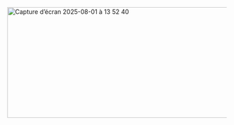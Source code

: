 <img width="729" height="255" alt="Capture d’écran 2025-08-01 à 13 52 40" src="https://github.com/user-attachments/assets/24d6786b-3b4f-48e4-829a-d282d112659c" />
